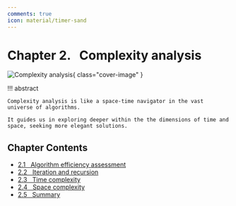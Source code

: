 ```yaml
---
comments: true
icon: material/timer-sand
---
```


# Chapter 2. &nbsp; Complexity analysis

![Complexity analysis](../assets/covers/chapter_complexity_analysis.jpg){ class="cover-image" }

!!! abstract

    Complexity analysis is like a space-time navigator in the vast universe of algorithms.

    It guides us in exploring deeper within the the dimensions of time and space, seeking more elegant solutions.

## Chapter Contents

- [2.1 &nbsp; Algorithm efficiency assessment](https://www.hello-algo.com/en/chapter_computational_complexity/performance_evaluation/)
- [2.2 &nbsp; Iteration and recursion](https://www.hello-algo.com/en/chapter_computational_complexity/iteration_and_recursion/)
- [2.3 &nbsp; Time complexity](https://www.hello-algo.com/en/chapter_computational_complexity/time_complexity/)
- [2.4 &nbsp; Space complexity](https://www.hello-algo.com/en/chapter_computational_complexity/space_complexity/)
- [2.5 &nbsp; Summary](https://www.hello-algo.com/en/chapter_computational_complexity/summary/)
